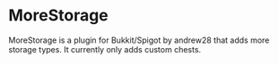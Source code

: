 # MoreStorage
MoreStorage is a plugin for Bukkit/Spigot by andrew28 that adds more storage types.
 It currently only adds custom chests.